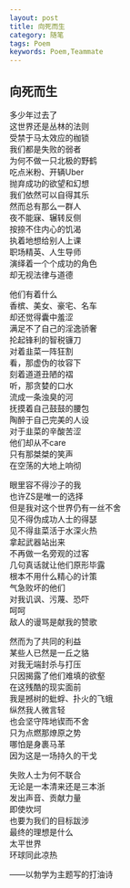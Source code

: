 ```yaml
---
layout: post
title: 向死而生
category: 随笔
tags: Poem
keywords: Poem,Teammate
---
```

## 向死而生
多少年过去了  
这世界还是丛林的法则  
受禁于马太效应的枷锁  
我们都是失败的弱者  
为何不做一只北极的野鹤  
吃点米粉、开辆Uber  
抛弃成功的欲望和幻想  
我们依然可以自得其乐  
然而总有那么一群人  
夜不能寐、辗转反侧  
按捺不住内心的饥渴  
执着地想给别人上课  
职场精英、人生导师  
演绎着一个个成功的角色  
却无视法律与道德  

他们有着什么  
香槟、美女、豪宅、名车  
却还觉得囊中羞涩  
满足不了自己的淫逸骄奢  
抡起锋利的智税镰刀  
对着韭菜一阵狂割  
看，那虚伪的妆容下  
刻着道道丑陋的褶  
听，那贪婪的口水  
流成一条浊臭的河  
抚摸着自己鼓鼓的腰包  
陶醉于自己完美的人设  
对于韭菜的辛酸苦涩  
他们却从不care  
只有那桀桀的笑声  
在空荡的大地上响彻   

眼里容不得沙子的我  
也许ZS是唯一的选择  
但是我对这个世界仍有一丝不舍  
见不得伪成功人士的得瑟  
见不得韭菜活于水深火热  
拿起武器站出来  
不再做一名旁观的过客  
几句真话就让他们原形毕露  
根本不用什么精心的计策  
气急败坏的他们  
对我讥讽、污蔑、恐吓  
呵呵  
敌人的谩骂是献我的赞歌  

然而为了共同的利益  
某些人已然是一丘之貉  
对我无端封杀与打压  
只因揭露了他们难填的欲壑  
在这残酷的现实面前  
我是撼树的蚍蜉、扑火的飞蛾  
纵然我人微言轻  
也会坚守阵地锲而不舍  
只为点燃那燎原之势  
哪怕是身裹马革  
因为这是一场持久的干戈  

失败人士为何不联合  
无论是一本清来还是三本浙  
发出声音、贡献力量  
即使坎坷  
也要为我们的目标跋涉  
最终的理想是什么  
太平世界  
环球同此凉热  

——以勃学为主题写的打油诗